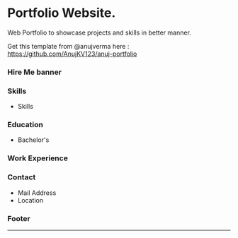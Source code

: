 # Portfolio Website.
Web Portfolio to showcase projects and skills in better manner. 

Get this template from @anujverma here : https://github.com/AnujKV123/anuj-portfolio


### Hire Me banner
### Skills
* Skills
### Education
* Bachelor's
### Work Experience
### Contact
* Mail Address
* Location

### Footer
------------------------------------------------------------------